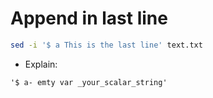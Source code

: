 # Append in last line
```bash
sed -i '$ a This is the last line' text.txt
```
- Explain:
```
'$ a- emty var _your_scalar_string'
```

